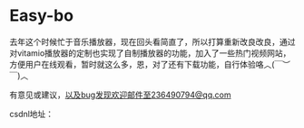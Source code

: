 # Easy-bo
去年这个时候忙于音乐播放器，现在回头看简直了，所以打算重新改良改良，通过对vitamio播放器的定制也实现了自制播放器的功能，加入了一些热门视频网站，方便用户在线观看，暂时就这么多，恩，对了还有下载功能，自行体验咯︿(￣︶￣)︿

有意见或建议，以及bug发现欢迎邮件至236490794@qq.com

csdnl地址：
